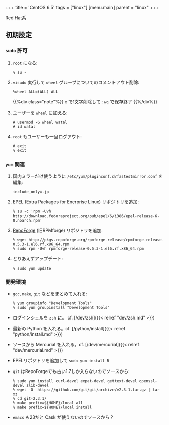 +++
title = 'CentOS 6.5'
tags = ["linux"]
[menu.main]
  parent = "linux"
+++

Red Hat系

## 初期設定

### `sudo` 許可

1.  `root` になる:

        % su -

2.  `visudo` 実行して `wheel` グループについてのコメントアウト削除:

        %wheel ALL=(ALL) ALL

    {{%div class="note"%}}
`x` で1文字削除して `:wq` で保存終了
    {{%/div%}}

3.  ユーザーを `wheel` に加える:

        # usermod -G wheel watal
        # id watal

4.  `root` もユーザーも一旦ログアウト:

        # exit
        % exit

### `yum` 関連

1.  国内ミラーだけ使うように
    `/etc/yum/pluginconf.d/fastestmirror.conf` を編集:

        include_only=.jp

2.  EPEL (Extra Packages for Enerprise Linux) リポジトリを追加:

        % su -c 'rpm -Uvh http://download.fedoraproject.org/pub/epel/6/i386/epel-release-6-8.noarch.rpm'

3.  [RepoForge](http://repoforge.org/use/) (旧RPMforge) リポジトリを追加:

        % wget http://pkgs.repoforge.org/rpmforge-release/rpmforge-release-0.5.3-1.el6.rf.x86_64.rpm
        % sudo rpm -Uvh rpmforge-release-0.5.3-1.el6.rf.x86_64.rpm

4.  とりあえずアップデート:

        % sudo yum update

### 開発環境

-   `gcc`, `make`, `git` などをまとめて入れる:

        % yum groupinfo "Development Tools"
        % sudo yum groupinstall "Development Tools"

-   ログインシェルを `zsh` に。 cf. [/dev/zsh]({{< relref "dev/zsh.md" >}})
-   最新の Python を入れる。cf. [/python/install]({{< relref "python/install.md" >}})
-   ソースから Mercurial を入れる。cf. [/dev/mercurial]({{< relref "dev/mercurial.md" >}})
-   EPELリポジトリを追加して `sudo yum install R`
-   `git` はRepoForgeでも古い1.7しか入らないのでソースから:

        % sudo yum install curl-devel expat-devel gettext-devel openssl-devel zlib-devel
        % wget -O- https://github.com/git/git/archive/v2.3.1.tar.gz | tar xz
        % cd git-2.3.1/
        % make prefix=${HOME}/local all
        % make prefix=${HOME}/local install

-   `emacs` も23だと Cask が使えないのでソースから？
